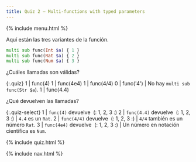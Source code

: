```yaml
---
title: Quiz 2 — Multi-functions with typed parameters
---
```


{% include menu.html %}

Aquí están las tres variantes de la función.

```raku
multi sub func(Int $a) { 1 }
multi sub func(Rat $a) { 2 }
multi sub func(Num $a) { 3 }
```

¿Cuáles llamadas son válidas?

{:.quiz}
1 | func(4)
1 | func(4e4)
1 | func(4/4)
0 | func(&apos;4&apos;) | No hay `multi sub func(Str $a`).
1 | func(4.4)

¿Qué devuelven las llamadas?

{:.quiz-select}
1 | `func(4)` devuelve&nbsp; (: 1, 2, 3 :)
2 | `func(4.4)` devuelve&nbsp; (: 1, 2, 3 :) | `4.4` es un `Rat`.
2 | `func(4/4)` devuelve&nbsp; (: 1, 2, 3 :) | `4/4` también es un número `Rat`.
3 | `func(4e4)` devuelve&nbsp; (: 1, 2, 3 :) | Un número en notación científica es `Num`.

{% include quiz.html %}

{% include nav.html %}